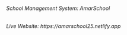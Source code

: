 <h6>School Management System: AmarSchool</h6>
<h6>Live Website: https://amarschool25.netlify.app</h6>